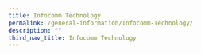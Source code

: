 ```yaml
---
title: Infocomm Technology
permalink: /general-information/Infocomm-Technology/
description: ""
third_nav_title: Infocomm Technology
---
```


